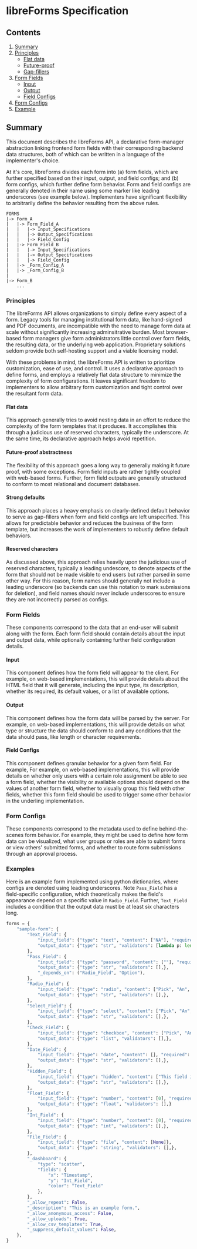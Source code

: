 # libreForms Specification

## Contents
1. [Summary](#summary)
2. [Principles](#principles)
    - [Flat data](#flat-data)
    - [Future-proof](#future-proof)
    - [Gap-fillers](#gap-fillers)
3. [Form Fields](#principles)
    - [Input](#input)
    - [Output](#output)
    - [Field Configs](#field-configs)
4. [Form Configs](#principles)
5. [Example](#example)


## Summary

This document describes the libreForms API, a declarative form-manager abstraction linking frontend form fields with their corresponding backend data structures, both of which can be written in a language of the implementer's choice. 

At it's core, libreForms divides each form into (a) form fields, which are further specified based on their input, output, and field configs; and (b) form configs, which further define form behavior. Form and field configs are generally denoted in their name using some marker like leading underscores (see example below). Implementers have significant flexibility to arbitrarily define the behavior resulting from the above rules.

```
FORMS
|-> Form_A
|   |-> Form_Field_A
|   |   |-> Input_Specifications
|   |   |-> Output_Specifications
|   |   |-> Field_Config
|   |-> Form_Field_B
|   |   |-> Input_Specifications
|   |   |-> Output_Specifications
|   |   |-> Field_Config
|   |-> _Form_Config_A
|   |-> _Form_Config_B
|
|-> Form_B
    ...
```

### Principles

The libreForms API allows organizations to simply define every aspect of a form. Legacy tools for managing institutional form data, like hand-signed and PDF documents, are incompatible with the need to manage form data at scale without significantly increasing adminsitrative burden. Most browser-based form managers give form administrators little control over form fields, the resulting data, or the underlying web application. Proprietary solutions seldom provide both self-hosting support and a viable licensing model.

With these problems in mind, the libreForms API is written to prioritize customization, ease of use, and control. It uses a declarative approach to define forms, and employs a relatively flat data structure to minimize the complexity of form configurations. It leaves significant freedom to implementers to allow arbitrary form customization and tight control over the resultant form data. 


#### Flat data
This approach generally tries to avoid nesting data in an effort to reduce the complexity of the form templates that it produces. It accomplishes this through a judicious use of reserved characters, typically the underscore. At the same time, its declarative approach helps avoid repetition.

#### Future-proof abstractness
The flexibility of this approach goes a long way to generally making it future proof, with some exceptions. Form field inputs are rather tightly coupled with web-based forms. Further, form field outputs are generally structured to conform to most relational and document databases.

#### Strong defaults
This approach places a heavy emphasis on clearly-defined default behavior to serve as gap-fillers when form and field configs are left unspecified. This allows for predictable behavior and reduces the business of the form template, but increases the work of implementers to robustly define default behaviors.

#### Reserved characters
As discussed above, this approach relies heavily upon the judicious use of reserved characters, typically a leading undescore, to denote aspects of the form that should not be made visible to end users but rather parsed in some other way. For this reason, form names should generally not include a leading underscore (so backends can use this notation to mark submissions for deletion), and field names should never include underscores to ensure they are not incorrectly parsed as configs.


### Form Fields

These components correspond to the data that an end-user will submit along with the form. Each form field should contain details about the input and output data, while optionally containing further field configuration details.

#### Input 

This component defines how the form field will appear to the client. For example, on web-based implementations, this will provide details about the HTML field that it will generate, including the input type, its description, whether its required, its default values, or a list of available options.

#### Output 

This component defines how the form data will be parsed by the server. For example, on web-based implementations, this will provide details on what type or structure the data should conform to and any conditions that the data should pass, like length or character requirements.

#### Field Configs

This component defines granular behavior for a given form field. For example, For example, on web-based implementations, this will provide details on whether only users with a certain role assignment be able to see a form field, whether the visibility or available options should depend on the values of another form field, whether to visually group this field with other fields, whether this form field should be used to trigger some other behavior in the underling implementation.

### Form Configs

These components correspond to the metadata used to define behind-the-scenes form behavior. For example, they might be used to define how form data can be visualized, what user groups or roles are able to submit forms or view others' submitted forms, and whether to route form submissions through an approval process.

### Examples

Here is an example form implemented using python dictionaries, where configs are denoted using leading underscores. Note `Pass_Field` has a field-specific configuration, which theoretically makes the field's appearance depend on a specific value in `Radio_Field`. Further, `Text_Field` includes a condition that the output data must be at least six characters long.

```python
forms = {
    "sample-form": {
        "Text_Field": {
            "input_field": {"type": "text", "content": ["NA"], "required": False, '_description': "this is a text field"},
            "output_data": {"type": "str", "validators": [lambda p: len(p) >= 6],},
        },
        "Pass_Field": {
            "input_field": {"type": "password", "content": [""], "required": False, '_description': "this is a password field"},
            "output_data": {"type": "str", "validators": [],},
            "_depends_on": ("Radio_Field", "Option"),
        },
        "Radio_Field": {
            "input_field": {"type": "radio", "content": ["Pick", "An", "Option"], "required": False, '_description': "this is a radio field"},
            "output_data": {"type": "str", "validators": [],},
        },
        "Select_Field": {
            "input_field": {"type": "select", "content": ["Pick", "An", "Option"], "required": False, '_description': "this is a select / dropdown field"},
            "output_data": {"type": "str", "validators": [],},
        },
        "Check_Field": {
            "input_field": {"type": "checkbox", "content": ["Pick", "An", "Option"], "required": False, '_description': "this is a checkbox field"},
            "output_data": {"type": "list", "validators": [],},
        },
        "Date_Field": {
            "input_field": {"type": "date", "content": [], "required": False, '_description': "this is a date field"},
            "output_data": {"type": "str", "validators": [],},
        },
        "Hidden_Field": {
            "input_field": {"type": "hidden", "content": ["This field is hidden"], "required": False, '_description': "this is a hidden field"},
            "output_data": {"type": "str", "validators": [],},
        },
        "Float_Field": {
            "input_field": {"type": "number", "content": [0], "required": False,  '_description': "this is a float field"},
            "output_data": {"type": "float", "validators": [],}
        }, 
        "Int_Field": {
            "input_field": {"type": "number", "content": [0], "required": False, '_description': "this is an int field"},
            "output_data": {"type": "int", "validators": [],},
        }, 
        "File_Field": {
            "input_field": {"type": "file", "content": [None]}, 
            "output_data": {"type": 'string', "validators": [],},
        },
        "_dashboard": {                 
            "type": "scatter",           
            "fields": {                  
                "x": "Timestamp", 
                "y": "Int_Field",       
                "color": "Text_Field"
            },
        },
        "_allow_repeat": False, 
        "_description": "This is an example form.", 
        "_allow_anonymous_access": False, 
        "_allow_uploads": True, 
        "_allow_csv_templates": True, 
        "_suppress_default_values": False, 
    },
}
```
